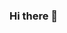 ### Hi there 👋

<!--
**beratyildizer/beratyildizer** is a ✨ _special_ ✨ repository because its `README.md` (this file) appears on your GitHub profile.

Here are some ideas to get you started:

- 🔭 I’m currently working on Numesys
- 🌱 I’m currently learning C++
- 💬 Ask me about C/C++
- 📫 How to reach me: beratyildizer24@gmail.com
-->
